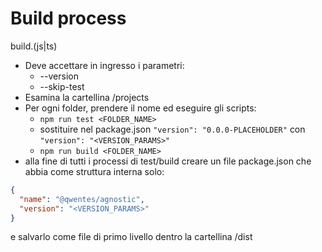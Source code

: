 # Build process
build.(js|ts)
* Deve accettare in ingresso i parametri:
  * --version
  * --skip-test
* Esamina la cartellina /projects
* Per ogni folder, prendere il nome ed eseguire gli scripts:
  * `npm run test <FOLDER_NAME>`
  * sostituire nel package.json `"version": "0.0.0-PLACEHOLDER"` con `"version": "<VERSION_PARAMS>"`
  * `npm run build <FOLDER_NAME>`
* alla fine di tutti i processi di test/build creare un file package.json che abbia come struttura interna solo:
```json
{
  "name": "@qwentes/agnostic",
  "version": "<VERSION_PARAMS>"
}
```
e salvarlo come file di primo livello dentro la cartellina /dist
